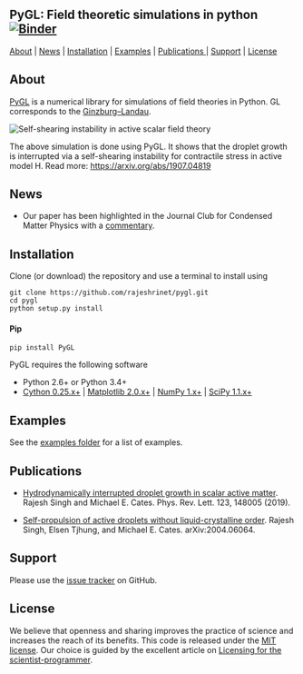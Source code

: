 ## PyGL: Field theoretic simulations in python [![Binder](https://mybinder.org/badge.svg)](https://mybinder.org/v2/gh/rajeshrinet/pygl/master?filepath=examples)
[About](#about) | [News](#news) | [Installation](#installation) | [Examples](#examples) | [Publications ](#publications)| [Support](#support) | [License](#license)

## About
[PyGL](https://github.com/rajeshrinet/pygl) is a numerical library for simulations of field theories in Python. GL corresponds to the [Ginzburg–Landau](https://en.wikipedia.org/wiki/Ginzburg%E2%80%93Landau_theory).


![Self-shearing instability in active scalar field theory](examples/ssi.gif)

The above simulation is done using PyGL. It shows that the droplet growth is interrupted via a self-shearing instability for contractile stress in active model H. Read more: https://arxiv.org/abs/1907.04819

## News
* Our paper has been highlighted in the Journal Club for Condensed Matter Physics with a [commentary](https://doi.org/10.36471/JCCM_March_2020_01).


## Installation
Clone (or download) the repository and use a terminal to install using

```
git clone https://github.com/rajeshrinet/pygl.git
cd pygl
python setup.py install
``` 

#### Pip
```
pip install PyGL
```

PyGL requires the following software 

- Python 2.6+ or Python 3.4+
- [Cython 0.25.x+](http://docs.cython.org/en/latest/index.html) |  [Matplotlib 2.0.x+](https://matplotlib.org) | [NumPy 1.x+](http://www.numpy.org) | [SciPy 1.1.x+](https://www.scipy.org/) 


## Examples

See the [examples folder](https://github.com/rajeshrinet/pygl/tree/master/examples) for a list of examples. 

## Publications
* [Hydrodynamically interrupted droplet growth in scalar active matter](https://doi.org/10.1103/PhysRevLett.123.148005). Rajesh Singh and Michael E. Cates. Phys. Rev. Lett. 123, 148005 (2019).

* [Self-propulsion of active droplets without liquid-crystalline order](https://arxiv.org/abs/2004.06064). Rajesh Singh, Elsen Tjhung, and Michael E. Cates. arXiv:2004.06064.  


## Support
Please use the [issue tracker](https://github.com/rajeshrinet/pygl/issues) on GitHub.

## License
We believe that openness and sharing improves the practice of science and increases the reach of its benefits. This code is released under the [MIT license](http://opensource.org/licenses/MIT). Our choice is guided by the excellent article on [Licensing for the scientist-programmer](http://www.ploscompbiol.org/article/info%3Adoi%2F10.1371%2Fjournal.pcbi.1002598). 


